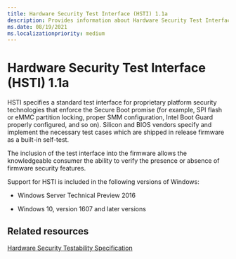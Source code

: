 ```yaml
---
title: Hardware Security Test Interface (HSTI) 1.1a
description: Provides information about Hardware Security Test Interface (HSTI) 1.1a.
ms.date: 08/19/2021
ms.localizationpriority: medium
---
```


# Hardware Security Test Interface (HSTI) 1.1a

HSTI specifies a standard test interface for proprietary platform security technologies that enforce the Secure Boot promise (for example, SPI flash or eMMC partition locking, proper SMM configuration, Intel Boot Guard properly configured, and so on). Silicon and BIOS vendors specify and implement the necessary test cases which are shipped in release firmware as a built-in self-test.

The inclusion of the test interface into the firmware allows the knowledgeable consumer the ability to verify the presence or absence of firmware security features.

Support for HSTI is included in the following versions of Windows:

- Windows Server Technical Preview 2016

- Windows 10, version 1607 and later versions

## Related resources

[Hardware Security Testability Specification](/windows-hardware/test/hlk/testref/hardware-security-testability-specification)

